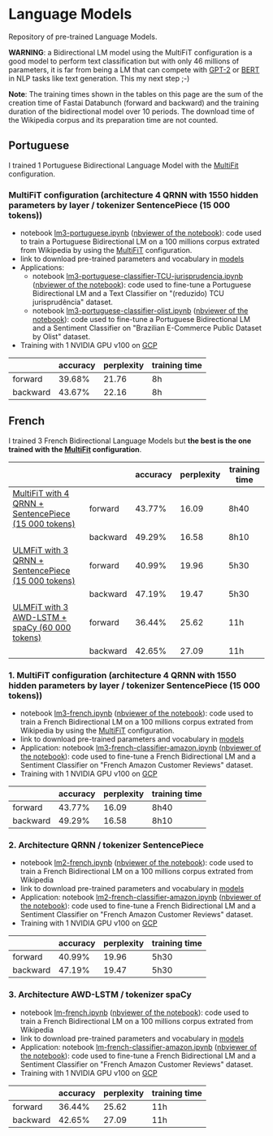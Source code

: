 # Language Models
Repository of pre-trained Language Models.

**WARNING**: a Bidirectional LM model using the MultiFiT configuration is a good model to perform text classification but with only 46 millions of parameters, it is far from being a LM that can compete with [GPT-2](https://openai.com/blog/better-language-models/) or [BERT](https://arxiv.org/abs/1810.04805) in NLP tasks like text generation. This my next step ;-) 

**Note**: The training times shown in the tables on this page are the sum of the creation time of Fastai Databunch (forward and backward) and the training duration of the bidirectional model over 10 periods. The download time of the Wikipedia corpus and its preparation time are not counted.

## Portuguese

I trained 1 Portuguese Bidirectional Language Model with the [MultiFit](https://arxiv.org/pdf/1909.04761.pdf) configuration.

### MultiFiT configuration (architecture 4 QRNN with 1550 hidden parameters by layer / tokenizer SentencePiece (15 000 tokens))
- notebook [lm3-portuguese.ipynb](https://github.com/piegu/language-models/blob/master/lm3-portuguese.ipynb) ([nbviewer of the notebook](https://nbviewer.jupyter.org/github/piegu/language-models/blob/master/lm3-portuguese.ipynb)): code used to train a Portuguese Bidirectional LM on a 100 millions corpus extrated from Wikipedia by using the [MultiFiT](https://arxiv.org/pdf/1909.04761.pdf) configuration.
- link to download pre-trained parameters and vocabulary in [models](https://github.com/piegu/language-models/tree/master/models)
- Applications:
  - notebook [lm3-portuguese-classifier-TCU-jurisprudencia.ipynb](https://github.com/piegu/language-models/blob/master/lm3-portuguese-classifier-TCU-jurisprudencia.ipynb) ([nbviewer of the notebook](https://nbviewer.jupyter.org/github/piegu/lm3-portuguese-classifier-TCU-jurisprudencia.ipynb)): code used to fine-tune a Portuguese Bidirectional LM and a Text Classifier on "(reduzido) TCU jurisprudência" dataset.
  - notebook [lm3-portuguese-classifier-olist.ipynb](https://github.com/piegu/language-models/blob/master/lm3-portuguese-classifier-olist.ipynb) ([nbviewer of the notebook](https://nbviewer.jupyter.org/github/piegu/language-models/blob/master/lm3-portuguese-classifier-olist.ipynb)): code used to fine-tune a Portuguese Bidirectional LM and a Sentiment Classifier on "Brazilian E-Commerce Public Dataset by Olist" dataset.
- Training with 1 NVIDIA GPU v100 on [GCP](https://cloud.google.com)

| | accuracy | perplexity | training time |
| ------------- | ------------- | ------------- | ------------- |
| forward   | 39.68%  | 21.76  | 8h |
| backward  | 43.67%  | 22.16  | 8h |

## French

I trained 3 French Bidirectional Language Models but **the best is the one trained with the [MultiFit](https://arxiv.org/pdf/1909.04761.pdf) configuration**.

| | | accuracy | perplexity | training time |
| ------------- | ------------- | ------------- | ------------- | ------------- |
| [MultiFiT with 4 QRNN + SentencePiece (15 000 tokens)](https://github.com/piegu/language-models/blob/master/lm3-french.ipynb) | forward   | 43.77%  | 16.09  | 8h40 |
| | backward  | 49.29%  | 16.58  | 8h10 | 
| [ULMFiT with 3 QRNN + SentencePiece (15 000 tokens)](https://github.com/piegu/language-models/blob/master/lm2-french.ipynb) | forward   | 40.99%  | 19.96  | 5h30 |
| | backward  | 47.19%  | 19.47  | 5h30 | 
| [ULMFiT with 3 AWD-LSTM + spaCy (60 000 tokens)](https://github.com/piegu/language-models/blob/master/lm-french.ipynb) | forward   | 36.44%  | 25.62  | 11h |
| | backward  | 42.65%  | 27.09  | 11h | 

### 1. MultiFiT configuration (architecture 4 QRNN with 1550 hidden parameters by layer / tokenizer SentencePiece (15 000 tokens))
- notebook [lm3-french.ipynb](https://github.com/piegu/language-models/blob/master/lm3-french.ipynb) ([nbviewer of the notebook](https://nbviewer.jupyter.org/github/piegu/language-models/blob/master/lm3-french.ipynb)): code used to train a French Bidirectional LM on a 100 millions corpus extrated from Wikipedia by using the [MultiFiT](https://arxiv.org/pdf/1909.04761.pdf) configuration.
- link to download pre-trained parameters and vocabulary in [models](https://github.com/piegu/language-models/tree/master/models)
- Application: notebook [lm3-french-classifier-amazon.ipynb](https://github.com/piegu/language-models/blob/master/lm3-french-classifier-amazon.ipynb) ([nbviewer of the notebook](https://nbviewer.jupyter.org/github/piegu/language-models/blob/master/lm3-french-classifier-amazon.ipynb)): code used to fine-tune a French Bidirectional LM and a Sentiment Classifier on "French Amazon Customer Reviews" dataset.
- Training with 1 NVIDIA GPU v100 on [GCP](https://cloud.google.com)

| | accuracy | perplexity | training time |
| ------------- | ------------- | ------------- | ------------- |
| forward   | 43.77%  | 16.09  | 8h40 |
| backward  | 49.29%  | 16.58  | 8h10 | 

### 2. Architecture QRNN / tokenizer SentencePiece 
- notebook [lm2-french.ipynb](https://github.com/piegu/language-models/blob/master/lm2-french.ipynb) ([nbviewer of the notebook](https://nbviewer.jupyter.org/github/piegu/language-models/blob/master/lm2-french.ipynb)): code used to train a French Bidirectional LM on a 100 millions corpus extrated from Wikipedia
- link to download pre-trained parameters and vocabulary in [models](https://github.com/piegu/language-models/tree/master/models)
- Application: notebook [lm2-french-classifier-amazon.ipynb](https://github.com/piegu/language-models/blob/master/lm2-french-classifier-amazon.ipynb) ([nbviewer of the notebook](https://nbviewer.jupyter.org/github/piegu/language-models/blob/master/lm2-french-classifier-amazon.ipynb)): code used to fine-tune a French Bidirectional LM and a Sentiment Classifier on "French Amazon Customer Reviews" dataset.
- Training with 1 NVIDIA GPU v100 on [GCP](https://cloud.google.com)

| | accuracy | perplexity | training time |
| ------------- | ------------- | ------------- | ------------- |
| forward   | 40.99%  | 19.96  | 5h30 |
| backward  | 47.19%  | 19.47  | 5h30 | 

### 3. Architecture AWD-LSTM / tokenizer spaCy 
- notebook [lm-french.ipynb](https://github.com/piegu/language-models/blob/master/lm-french.ipynb) ([nbviewer of the notebook](https://nbviewer.jupyter.org/github/piegu/language-models/blob/master/lm-french.ipynb)): code used to train a French Bidirectional LM on a 100 millions corpus extrated from Wikipedia
- link to download pre-trained parameters and vocabulary in [models](https://github.com/piegu/language-models/tree/master/models)
- Application: notebook [lm-french-classifier-amazon.ipynb](https://github.com/piegu/language-models/blob/master/lm-french-classifier-amazon.ipynb) ([nbviewer of the notebook](https://nbviewer.jupyter.org/github/piegu/language-models/blob/master/lm-french-classifier-amazon.ipynb)): code used to fine-tune a French Bidirectional LM and a Sentiment Classifier on "French Amazon Customer Reviews" dataset.
- Training with 1 NVIDIA GPU v100 on [GCP](https://cloud.google.com)

| | accuracy | perplexity | training time |
| ------------- | ------------- | ------------- | ------------- |
| forward   | 36.44%  | 25.62  | 11h |
| backward  | 42.65%  | 27.09  | 11h | 
